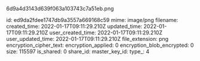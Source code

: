 6d9a4d3143d639f063a103743c7a51eb.png

id: ed9da2fdee1747db9a3557a669168c59
mime: image/png
filename: 
created_time: 2022-01-17T09:11:29.210Z
updated_time: 2022-01-17T09:11:29.210Z
user_created_time: 2022-01-17T09:11:29.210Z
user_updated_time: 2022-01-17T09:11:29.210Z
file_extension: png
encryption_cipher_text: 
encryption_applied: 0
encryption_blob_encrypted: 0
size: 115597
is_shared: 0
share_id: 
master_key_id: 
type_: 4